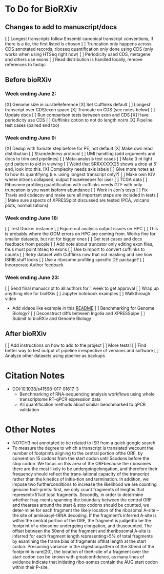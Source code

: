 # To Do for BioRXiv

## Changes to add to manuscript/docs
[ ] Longest transcripts follow Ensembl canonical transcript conventions, if there is a tie, the first listed is chosen
[ ] Truncation only happens across CDS annotated records, riboseq quantification only done using CDS (only works when using HTSeq right now)
[ ] Periodicity used CDS, metagene and others use exons
[ ] Read distribution is handled locally, remove references to fastqc

## Before bioRXiv
### Week ending June 2:
[X] Genome size in curateReference
[X] Set Cufflinks default
[ ] Longest transcript over CDS/exon space
  [X] Truncate on CDS (see notes below)
  [ ] Update docs
  [ ] Run comparison tests between exon and CDS
  [X] Have periodicity use CDS
[ ] Cufflinks option to not do length norm
[X] Pipeline test cases (paired end too)

### Week ending June 9:
[X] Dedup with fixmate step before for PE, not default
[X] Make own read distribution
[ ] Strandedness protocol
[ ] UMI handling (add arguments and docs to trim and pipelines)
[ ] Meta-analysis test cases
  [ ] Make 3 nt light grid pattern to aid in viewing
  [ ] Weird that SRRXXXXX25 shows a drop at 5' end, look into this.
  [X] Complexity needs axis labels
  [ ] Give more notes as to how its quantifying (i.e. using longest transcript only?)
[ ] Make own IGV where introns collapsed, output housekeeper for user
[ ] TCGA data
[ ] Ribosome profiling quantification with cufflinks needs GTF with only truncation is you want isoform abundance
[ ] Work in Jon's tests
[ ] Fix Travis and codecov and make sure all important steps are included in tests
[ ] Make sure aspects of XPRESSplot discussed are tested (PCA, volcano plots, normalizations)

### Week ending June 16:
[ ] Test Docker instance
[ ] Figure out analysis output issues on HPC
  [ ] This is probably where the OOM errors on HPC are coming from. Works fine for smaller datasets, but not for bigger ones
[ ] Get test cases and docs feedback from people
[ ] Add note about truncator only editing exon files, thus must point htseq to exons
[ ] Use tximport to convert cufflinks to counts
[ ] Retry dataset with Cufflinks now that not masking and see how ISRIB stuff looks
[ ] Use a ribosome profiling specific DE package?
[ ] Incorporate Author feedback

### Week ending June 23:
[ ] Send final manuscript to all authors for 1 week to get approval
[ ] Wrap up anything else for bioRXiv
[ ] Jupyter notebook examples
[ ] Walkthrough video
  - Add videos like example in this [README](https://github.com/manubot/manubot)
[ ] Benchmarking for Genome Biology?
[ ] Deconstruct diffs between Ingolia and XPRESSpipe
[ ] Submit to bioRXiv and Genome Biology

## After bioRXiv
[ ] Add instructions on how to add to the project
[ ] More tests!
  [ ] Find better way to test output of pipeline irrespective of versions and software
[ ] Analyze other datasets using pipeline as backups


# Citation Notes
- DOI:10.1038/s41598-017-01617-3
  - Benchmarking of RNA-sequencing analysis workflows using whole transcriptome RT-qPCR expression data
  - All quantification methods about similar benchmarked to qPCR validation

# Other Notes
- NOTCH3 not annotated to be related to ISR from a quick google search
- To measure the degree to which a transcript is translated wecount the number of footprints aligning to the central portion ofthe ORF, by convention 15 codons from the start codon until 5codons before the stop codon. We focus on this area of the ORFbecause the ribosomes there are the most likely to be undergoingelongation, and therefore their frequency should reflect the trans-lational capacity of the transcript rather than the kinetics of initia-tion and termination. In addition, we impose two furtherconditions to increase the likelihood we are counting genuine foot-prints: first, we only count fragments of lengths that represent>5%of total fragments. Secondly, in order to determine whether frag-ments spanning the boundary between the central ORF and theareas around the start & stop codons should be counted, we deter-mine for each fragment the likely location of the ribosomal A-site –the site of aminoacyl-tRNA decoding. If the fragment’s inferred A-site is within the central portion of the ORF, the fragment is judgedto be the footprint of a ribosome undergoing elongation, and thuscounted. The offset between the 50end of the fragment and theribosomal A-site is inferred for each fragment length representing>5% of total fragments by examining the frame bias of fragments ofthat length at the start codon. Presuming variance in the digestionpattern of the 30end of the footprint is rare[20], the location of theA-site of a fragment over the start codon can be known with greatconfidence, as many lines of evidence indicate that initiating ribo-somes contain the AUG start codon within their P-site.
